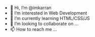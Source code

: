 - 👋 Hi, I’m @imkarran
- 👀 I’m interested in Web Development
- 🌱 I’m currently learning HTML/CSS/JS
- 💞️ I’m looking to collaborate on ...
- 📫 How to reach me ...

<!---
imkarran/imkarran is a ✨ special ✨ repository because its `README.md` (this file) appears on your GitHub profile.
You can click the Preview link to take a look at your changes.
--->
